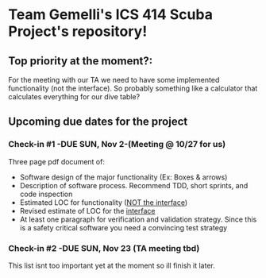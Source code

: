 <html>
<head>
<h1>Team Gemelli's ICS 414 Scuba Project's repository!</h1>
</head>

<body>
<h2>Top priority at the moment?:</h2>
<p>For the meeting with our TA we need to have some implemented functionality (not the interface).  So probably something like a calculator that calculates everything for our dive table?</p>

<h2>Upcoming due dates for the project</h2>

<h3>Check-in #1 -DUE SUN, Nov 2-(Meeting @ 10/27 for us)</h3>
<p>Three page pdf document of:
 <ul>
  <li>Software design of the major functionality (Ex: Boxes & arrows)</li>
  <li>Description of software process. Recommend TDD, short sprints, and code inspection</li>
  <li>Estimated LOC for functionality (<u>NOT the interface</u>)</li>
  <li>Revised estimate of LOC for the <u>interface</u></li>
  <li>At least one paragraph for verification and validation strategy. Since this is a safety critical software you need a convincing test strategy</li>
</ul>
</p>

<h3>Check-in #2 -DUE SUN, Nov 23 (TA meeting tbd)</h3>
<p>This list isnt too important yet at the moment so ill finish it later.</o>

</body>

</html>
